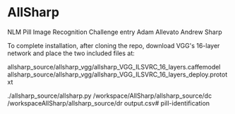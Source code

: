 # AllSharp
NLM Pill Image Recognition Challenge entry
Adam Allevato
Andrew Sharp

To complete installation, after cloning the repo, download VGG's 16-layer network and place the two included files at:

allsharp_source/allsharp_vgg/allsharp_VGG_ILSVRC_16_layers.caffemodel
allsharp_source/allsharp_vgg/allsharp_VGG_ILSVRC_16_layers_deploy.prototxt

./allsharp_source/allsharp.py /workspace/AllSharp/allsharp_source/dc /workspaceAllSharp/allsharp_source/dr output.csv# pill-identification
